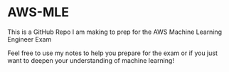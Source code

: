 # AWS-MLE
This is a GitHub Repo I am making to prep for the AWS Machine Learning Engineer Exam

Feel free to use my notes to help you prepare for the exam or if you just want to deepen your understanding of machine learning!
